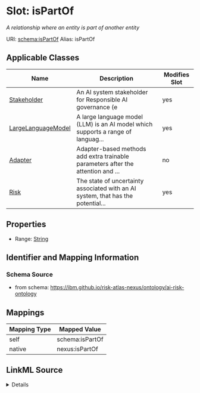 

# Slot: isPartOf


_A relationship where an entity is part of another entity_





URI: [schema:isPartOf](http://schema.org/isPartOf)
Alias: isPartOf

<!-- no inheritance hierarchy -->





## Applicable Classes

| Name | Description | Modifies Slot |
| --- | --- | --- |
| [Stakeholder](Stakeholder.md) | An AI system stakeholder for Responsible AI governance (e |  yes  |
| [LargeLanguageModel](LargeLanguageModel.md) | A large language model (LLM) is an AI model which supports a range of languag... |  yes  |
| [Adapter](Adapter.md) | Adapter-based methods add extra trainable parameters after the attention and ... |  no  |
| [Risk](Risk.md) | The state of uncertainty associated with an AI system, that has the potential... |  yes  |







## Properties

* Range: [String](String.md)





## Identifier and Mapping Information







### Schema Source


* from schema: https://ibm.github.io/risk-atlas-nexus/ontology/ai-risk-ontology




## Mappings

| Mapping Type | Mapped Value |
| ---  | ---  |
| self | schema:isPartOf |
| native | nexus:isPartOf |




## LinkML Source

<details>
```yaml
name: isPartOf
description: A relationship where an entity is part of another entity
from_schema: https://ibm.github.io/risk-atlas-nexus/ontology/ai-risk-ontology
rank: 1000
slot_uri: schema:isPartOf
alias: isPartOf
domain_of:
- Risk
- LargeLanguageModel
- Stakeholder
range: string

```
</details>
